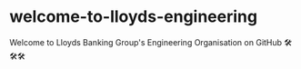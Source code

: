 # welcome-to-lloyds-engineering
Welcome to Lloyds Banking Group's Engineering Organisation on GitHub 🛠🛠🛠
